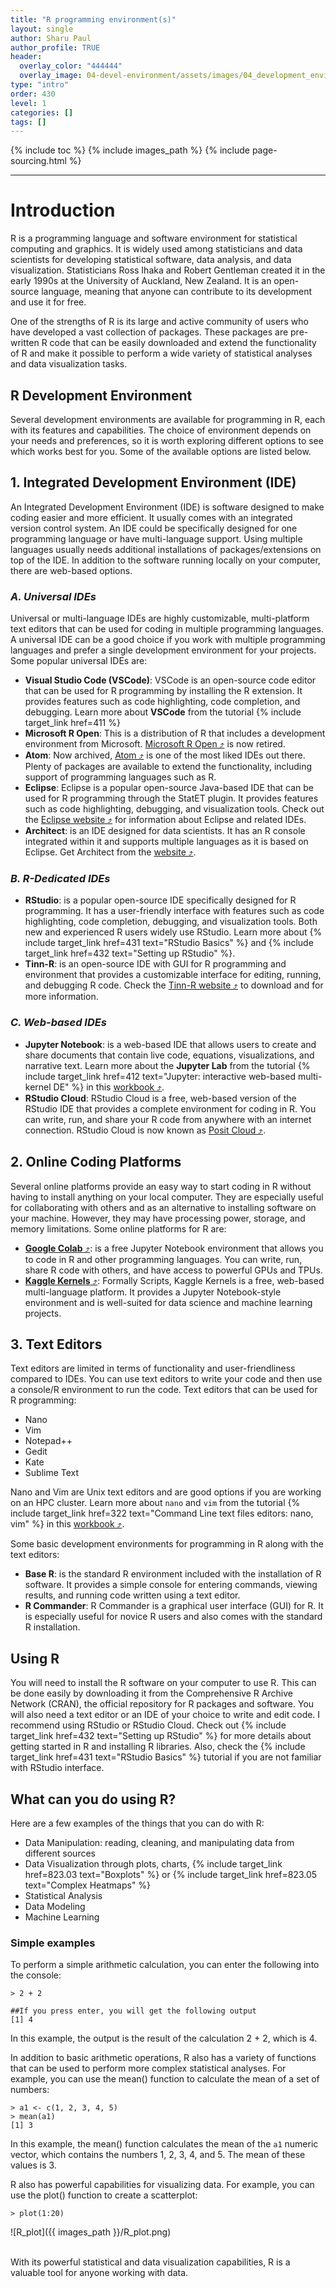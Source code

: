 ```yaml
---
title: "R programming environment(s)"
layout: single
author: Sharu Paul
author_profile: TRUE
header:
  overlay_color: "444444"
  overlay_image: 04-devel-environment/assets/images/04_development_envir_banner.png
type: "intro"
order: 430
level: 1
categories: []
tags: []
---
```


{% include toc %}
{% include images_path %}
{% include page-sourcing.html %}

---


# Introduction

R is a programming language and software environment for statistical computing and graphics. It is widely used among statisticians and data scientists for developing statistical software, data analysis, and data visualization. Statisticians Ross Ihaka and Robert Gentleman created it in the early 1990s at the University of Auckland, New Zealand. It is an open-source language, meaning that anyone can contribute to its development and use it for free. <br>

One of the strengths of R is its large and active community of users who have developed a vast collection of packages. These packages are pre-written R code that can be easily downloaded and extend the functionality of R and make it possible to perform a wide variety of statistical analyses and data visualization tasks. <br>


## R Development Environment
Several development environments are available for programming in R, each with its features and capabilities. The choice of environment depends on your needs and preferences, so it is worth exploring different options to see which works best for you. Some of the available options are listed below.


## **1. Integrated Development Environment (IDE)**
An Integrated Development Environment (IDE) is software designed to make coding easier and more efficient. It usually comes with an integrated version control system. An IDE could be specifically designed for one programming language or have multi-language support. Using multiple languages usually needs additional installations of packages/extensions on top of the IDE. In addition to the software running locally on your computer, there are web-based options.


### *A. Universal IDEs*
Universal or multi-language IDEs are highly customizable, multi-platform text editors that can be used for coding in multiple programming languages. A universal IDE can be a good choice if you work with multiple programming languages and prefer a single development environment for your projects. Some popular universal IDEs are:

* <b>Visual Studio Code (VSCode)</b>: VSCode is an open-source code editor that can be used for R programming by installing the R extension. It provides features such as code highlighting, code completion, and debugging. Learn more about <b>VSCode</b> from the tutorial {% include target_link href=411 %}
* <b>Microsoft R Open</b>: This is a distribution of R that includes a development environment from Microsoft. <a href="https://learn.microsoft.com/en-us/answers/questions/1335739/link-to-download-r-open-4-0-2" target="_blank">Microsoft R Open ⤴</a> is now retired.
* <b>Atom</b>: Now archived, <a href="https://github.blog/2022-06-08-sunsetting-atom/" target="_blank">Atom ⤴</a> is one of the most liked IDEs out there. Plenty of packages are available to extend the functionality, including support of programming languages such as R.
* <b>Eclipse</b>: Eclipse is a popular open-source Java-based IDE that can be used for R programming through the StatET plugin. It provides features such as code highlighting, debugging, and visualization tools. Check out the <a href="https://www.eclipse.org/ide/" target="_blank">Eclipse website ⤴</a> for information about Eclipse and related IDEs.
* <b>Architect</b>: is an IDE designed for data scientists. It has an R console integrated within it and supports multiple languages as it is based on Eclipse. Get Architect from the <a href="https://www.getarchitect.io/" target="_blank">website ⤴</a>.


### *B. R-Dedicated IDEs*

* <b>RStudio</b>: is a popular open-source IDE specifically designed for R programming. It has a user-friendly interface with features such as code highlighting, code completion, debugging, and visualization tools. Both new and experienced R users widely use RStudio. Learn more about {% include target_link href=431 text="RStudio Basics" %} and {% include target_link href=432 text="Setting up RStudio" %}.
* <b>Tinn-R</b>: is an open-source IDE with GUI for R programming and environment that provides a customizable interface for editing, running, and debugging R code. Check the <a href="https://tinn-r.org/en/" target="_blank">Tinn-R website ⤴</a> to download and for more information.


### *C. Web-based IDEs*
* <b>Jupyter Notebook</b>: is a web-based IDE that allows users to create and share documents that contain live code, equations, visualizations, and narrative text. Learn more about the <b>Jupyter Lab</b> from the tutorial {% include target_link href=412 text="Jupyter: interactive web-based multi-kernel DE" %} in this <a href="https://datascience.101workbook.org" target="_blank">workbook ⤴</a>.
* <b>RStudio Cloud</b>: RStudio Cloud is a free, web-based version of the RStudio IDE that provides a complete environment for coding in R. You can write, run, and share your R code from anywhere with an internet connection. RStudio Cloud is now known as <a href="https://posit.cloud/" target="_blank">Posit Cloud ⤴</a>.


## **2. Online Coding Platforms**
Several online platforms provide an easy way to start coding in R without having to install anything on your local computer. They are especially useful for collaborating with others and as an alternative to installing software on your machine. However, they may have processing power, storage, and memory limitations. Some online platforms for R are:

* <a href="https://colab.research.google.com/" target="_blank"><b>Google Colab</b> ⤴</a>: is a free Jupyter Notebook environment that allows you to code in R and other programming languages. You can write, run, share R code with others, and have access to powerful GPUs and TPUs.
* <a href="https://www.kaggle.com/code" target="_blank"><b>Kaggle Kernels</b> ⤴</a>: Formally Scripts, Kaggle Kernels is a free, web-based multi-language platform. It provides a Jupyter Notebook-style environment and is well-suited for data science and machine learning projects.


## **3. Text Editors**
Text editors are limited in terms of functionality and user-friendliness compared to IDEs. You can use text editors to write your code and then use a console/R environment to run the code.
Text editors that can be used for R programming:
* Nano
* Vim
* Notepad++
* Gedit
* Kate
* Sublime Text

Nano and Vim are Unix text editors and are good options if you are working on an HPC cluster. Learn more about `nano` and `vim` from the tutorial {% include target_link href=322 text="Command Line text files editors: nano, vim" %} in this <a href="https://datascience.101workbook.org" target="_blank">workbook ⤴</a>.

Some basic development environments for programming in R along with the text editors:

* <b>Base R</b>: is the standard R environment included with the installation of R software. It provides a simple console for entering commands, viewing results, and running code written using a text editor.
* <b>R Commander</b>: R Commander is a graphical user interface (GUI) for R. It is especially useful for novice R users and also comes with the standard R installation.


## Using R
You will need to install the R software on your computer to use R. This can be done easily by downloading it from the Comprehensive R Archive Network (CRAN), the official repository for R packages and software. You will also need a text editor or an IDE of your choice to write and edit code. I recommend using RStudio or RStudio Cloud. Check out {% include target_link href=432 text="Setting up RStudio" %} for more details about getting started in R and installing R libraries. Also, check the {% include target_link href=431 text="RStudio Basics" %} tutorial if you are not familiar with RStudio interface.
<br>


## What can you do using R?
Here are a few examples of the things that you can do with R: <br>
* Data Manipulation: reading, cleaning, and manipulating data from different sources
* Data Visualization through plots, charts, {% include target_link href=823.03 text="Boxplots" %} or {% include target_link href=823.05 text="Complex Heatmaps" %}
* Statistical Analysis
* Data Modeling
* Machine Learning


### Simple examples
To perform a simple arithmetic calculation, you can enter the following into the console:

```
> 2 + 2

##If you press enter, you will get the following output
[1] 4
```
In this example, the output is the result of the calculation 2 + 2, which is 4.

In addition to basic arithmetic operations, R also has a variety of functions that can be used to perform more complex statistical analyses. For example, you can use the mean() function to calculate the mean of a set of numbers:

```
> a1 <- c(1, 2, 3, 4, 5)
> mean(a1)
[1] 3
```
In this example, the mean() function calculates the mean of the `a1` numeric vector, which contains the numbers 1, 2, 3, 4, and 5. The mean of these values is 3.

R also has powerful capabilities for visualizing data. For example, you can use the plot() function to create a scatterplot:

```
> plot(1:20)
```

![R_plot]({{ images_path }}/R_plot.png) <br>
 <br>

 With its powerful statistical and data visualization capabilities, R is a valuable tool for anyone working with data.  <br>
<br>
